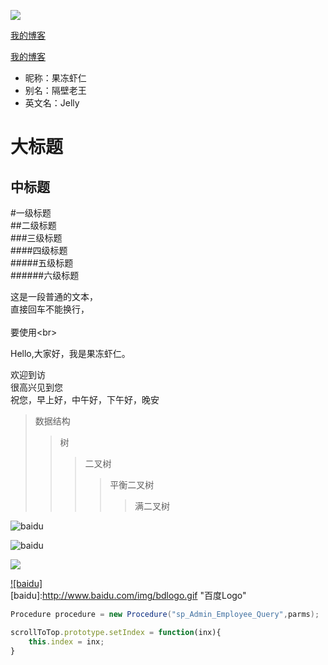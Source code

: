 
![](http://www.baidu.com/img/bdlogo.gif)

[我的博客](http://blog.csdn.net/guodongxiaren)

[我的博客](http://blog.csdn.net/guodongxiaren "悬停显示")


* 昵称：果冻虾仁  
* 别名：隔壁老王  
* 英文名：Jelly 



大标题  
==== 

中标题  
------- 

#一级标题  
##二级标题  
###三级标题  
####四级标题  
#####五级标题  
######六级标题 

这是一段普通的文本，  
直接回车不能换行，<br>  
要使用\<br> 


Hello,大家好，我是果冻虾仁。


欢迎到访  
很高兴见到您  
祝您，早上好，中午好，下午好，晚安


>数据结构  
>>树  
>>>二叉树  
>>>>平衡二叉树  
>>>>>满二叉树


![baidu](http://www.baidu.com/img/bdlogo.gif) 

![baidu](http://www.baidu.com/img/bdlogo.gif "百度logo")

![](https://github.com/guodongxiaren/ImageCache/raw/master/Logo/foryou.gif)


[![baidu]](http://baidu.com)  
[baidu]:http://www.baidu.com/img/bdlogo.gif "百度Logo" 


```java
Procedure procedure = new Procedure("sp_Admin_Employee_Query",parms); 
```

```javascript
scrollToTop.prototype.setIndex = function(inx){
    this.index = inx;
}

